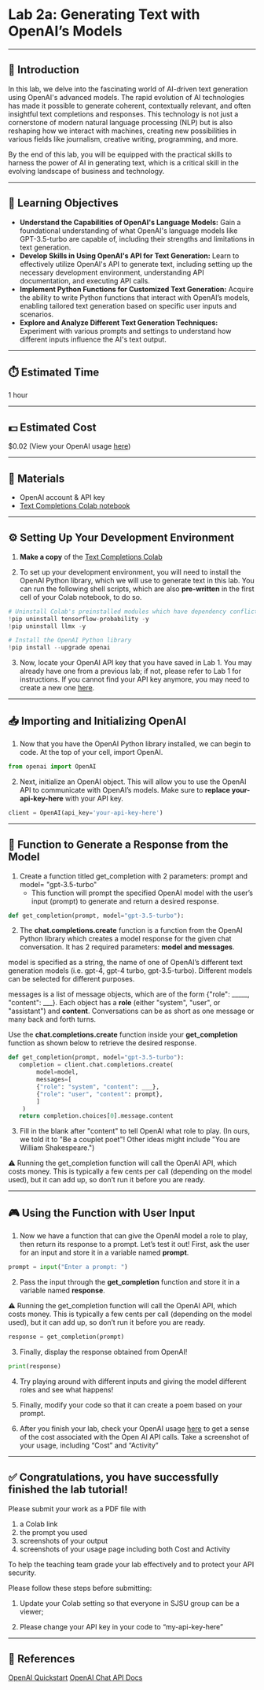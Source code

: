 # Lab 2a: Generating Text with OpenAI’s Models

---

## 📘 Introduction

In this lab, we delve into the fascinating world of AI-driven text generation using OpenAI's advanced models. The rapid evolution of AI technologies has made it possible to generate coherent, contextually relevant, and often insightful text completions and responses. This technology is not just a cornerstone of modern natural language processing (NLP) but is also reshaping how we interact with machines, creating new possibilities in various fields like journalism, creative writing, programming, and more.

By the end of this lab, you will be equipped with the practical skills to harness the power of AI in generating text, which is a critical skill in the evolving landscape of business and technology.

---

## 🎯 Learning Objectives

- **Understand the Capabilities of OpenAI's Language Models:** Gain a foundational understanding of what OpenAI's language models like GPT-3.5-turbo are capable of, including their strengths and limitations in text generation.
- **Develop Skills in Using OpenAI's API for Text Generation:** Learn to effectively utilize OpenAI's API to generate text, including setting up the necessary development environment, understanding API documentation, and executing API calls.
- **Implement Python Functions for Customized Text Generation:** Acquire the ability to write Python functions that interact with OpenAI’s models, enabling tailored text generation based on specific user inputs and scenarios.
- **Explore and Analyze Different Text Generation Techniques:** Experiment with various prompts and settings to understand how different inputs influence the AI's text output.

---

## ⏱️ Estimated Time
1 hour

---

## 💵 Estimated Cost
$0.02 (View your OpenAI usage [here](https://platform.openai.com/usage))

---

## 🧰 Materials

- OpenAI account & API key  
- [Text Completions Colab notebook](https://colab.research.google.com/drive/1A70EtOMPj8IKoXW_7URsWuXFDc4fho0E?usp=sharing)

---

## ⚙️ Setting Up Your Development Environment

1. **Make a copy** of the [Text Completions Colab](https://colab.research.google.com/drive/1A70EtOMPj8IKoXW_7URsWuXFDc4fho0E?usp=sharing)

2. To set up your development environment, you will need to install the OpenAI Python library, which we will use to generate text in this lab. You can run the following shell scripts, which are also **pre-written** in the first cell of your Colab notebook, to do so.

```Python
# Uninstall Colab's preinstalled modules which have dependency conflicts with OpenAI
!pip uninstall tensorflow-probability -y 
!pip uninstall llmx -y 

# Install the OpenAI Python library
!pip install --upgrade openai
```

3. Now, locate your OpenAI API key that you have saved in Lab 1. You may already have one from a previous lab; if not, please refer to Lab 1 for instructions. If you cannot find your API key anymore, you may need to create a new one [here](https://platform.openai.com/api-keys).

---

## 📥 Importing and Initializing OpenAI

1. Now that you have the OpenAI Python library installed, we can begin to code. At the top of your cell, import OpenAI.

```Python
from openai import OpenAI
```

2. Next, initialize an OpenAI object. This will allow you to use the OpenAI API to communicate with OpenAI’s models. Make sure to **replace your-api-key-here** with your API key.

```Python
client = OpenAI(api_key='your-api-key-here')
```

---


## 💬 Function to Generate a Response from the Model

1. Create a function titled get_completion with 2 parameters: prompt and model= "gpt-3.5-turbo" 
      - This function will prompt the specified OpenAI model with the user’s input (prompt) to generate 
        and return a desired response.

```Python
def get_completion(prompt, model="gpt-3.5-turbo"):
```

2. The **chat.completions.create** function is a function from the OpenAI Python library which creates a model response for the given chat conversation. It has 2 required parameters: **model and messages**. 

model is specified as a string, the name of one of OpenAI’s different text generation models (i.e. gpt-4, gpt-4 turbo, gpt-3.5-turbo). Different models can be selected for different purposes.

messages is a list of message objects, which are of the form {"role": _____, "content": ___}. Each object has a **role** (either "system", "user", or "assistant") and **content**. Conversations can be as short as one message or many back and forth turns.

Use the **chat.completions.create** function inside your **get_completion** function as shown below to retrieve the desired response. 

```Python
def get_completion(prompt, model="gpt-3.5-turbo"): 
   completion = client.chat.completions.create(
        model=model,
        messages=[
        {"role": "system", "content": ___}, 
        {"role": "user", "content": prompt},
        ]
    )
   return completion.choices[0].message.content
```

3. Fill in the blank after "content" to tell OpenAI what role to play. (In ours, we told it to "Be a couplet poet"! Other ideas might include "You are William Shakespeare.")

⚠️ Running the get_completion function will call the OpenAI API, which costs money. This is typically a few cents per call (depending on the model used), but it can add up, so don’t run it before you are ready.


---


## 🎮 Using the Function with User Input

1. Now we have a function that can give the OpenAI model a role to play, then return its response to a prompt. Let’s test it out! First, ask the user for an input and store it in a variable named **prompt**.

```Python
prompt = input("Enter a prompt: ")
```

2. Pass the input through the **get_completion** function and store it in a variable named **response**.

⚠️ Running the get_completion function will call the OpenAI API, which costs money. This is typically a few cents per call (depending on the model used), but it can add up, so don’t run it before you are ready.

```Python
response = get_completion(prompt)
```

3. Finally, display the response obtained from OpenAI! 

```Python
print(response)
```

4. Try playing around with different inputs and giving the model different roles and see what happens!

5. Finally, modify your code so that it can create a poem based on your prompt.

6. After you finish your lab, check your OpenAI usage [here](https://platform.openai.com/usage) to get a sense of the cost associated with the Open AI API calls. Take a screenshot of your usage, including “Cost” and “Activity”


---


## ✅ Congratulations, you have successfully finished the lab tutorial!

Please submit your work as a PDF file with 
1) a Colab link
2) the prompt you used
3) screenshots of your output 
4) screenshots of your usage page including both Cost and Activity

To help the teaching team grade your lab effectively and to protect your API security. 

Please follow these steps before submitting:

  1. Update your Colab setting so that everyone in SJSU group can be a viewer;

  2. Please change your API key in your code to “my-api-key-here”


---


## 🔗 References

[OpenAI Quickstart](https://platform.openai.com/docs/quickstart?lang=ChatCompletions)
[OpenAI Chat API Docs](https://platform.openai.com/docs/api-reference/chat)




